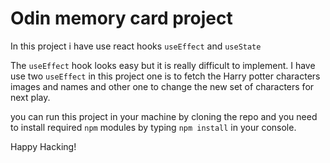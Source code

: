 # Odin memory card project

In this project i have use react hooks `useEffect` and `useState`

The `useEffect` hook looks easy but it is really difficult to implement. I have use two `useEffect` in this project one is to fetch the Harry potter characters images and names and other one to change the new set of characters for next play.

you can run this project in your machine by cloning the repo and you need to install required `npm` modules by typing `npm install` in your console.

Happy Hacking!
